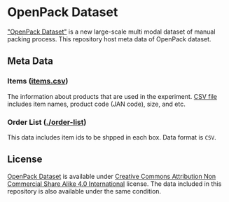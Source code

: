 # OpenPack Dataset

["OpenPack Dataset"](https://open-pack.github.io/) is a new large-scale multi modal dataset of manual packing process.
This repository host meta data of OpenPack dataset.

## Meta Data

### Items ([items.csv](./items.csv))

The information about products that are used in the experiment.
[CSV file](./items.csv) includes item names, product code (JAN code), size, and etc.

### Order List ([./order-list](./order-list))

This data includes item ids to be shpped in each box. Data format is `CSV`.


## License

[OpenPack Dataset](https://doi.org/10.5281/zenodo.5909086) is available under [Creative Commons Attribution Non Commercial Share Alike 4.0 International](https://creativecommons.org/licenses/by-nc-sa/4.0/legalcode) license. The data included in this repository is also available under the same condition.
